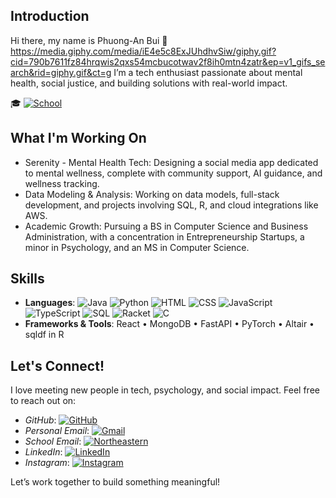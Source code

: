 ## Introduction

Hi there, my name is Phuong-An Bui 👋
https://media.giphy.com/media/iE4e5c8ExJUhdhvSiw/giphy.gif?cid=790b7611fz84hrqwis2qxs54mcbucotwav2f8ih0mtn4zatr&ep=v1_gifs_search&rid=giphy.gif&ct=g
I’m a tech enthusiast passionate about mental health, social justice, and building solutions with real-world impact.

🎓 [![School](https://img.shields.io/badge/Northeastern%20University-'26-maroon?style=flat-square&logo=grad&logoColor=white)]()
  
## What I'm Working On

- Serenity - Mental Health Tech: Designing a social media app dedicated to mental wellness, complete with community support, AI guidance, and wellness tracking.
- Data Modeling & Analysis: Working on data models, full-stack development, and projects involving SQL, R, and cloud integrations like AWS.
- Academic Growth: Pursuing a BS in Computer Science and Business Administration, with a concentration in Entrepreneurship Startups, a minor in Psychology, and an MS in Computer Science.

## Skills
 
- **Languages**:
![Java](https://img.shields.io/badge/Java-007396?style=flat-square&logo=java&logoColor=white)
![Python](https://img.shields.io/badge/Python-3776AB?style=flat-square&logo=python&logoColor=white)
![HTML](https://img.shields.io/badge/HTML5-E34F26?style=flat-square&logo=html5&logoColor=white)
![CSS](https://img.shields.io/badge/CSS3-1572B6?style=flat-square&logo=css3&logoColor=white)
![JavaScript](https://img.shields.io/badge/JavaScript-F7DF1E?style=flat-square&logo=javascript&logoColor=black)
![TypeScript](https://img.shields.io/badge/TypeScript-3178C6?style=flat-square&logo=typescript&logoColor=white)
![SQL](https://img.shields.io/badge/SQL-003B57?style=flat-square&logo=postgresql&logoColor=white)
![Racket](https://img.shields.io/badge/Racket-9F1D20?style=flat-square&logo=racket&logoColor=white)
![C](https://img.shields.io/badge/C-A8B9CC?style=flat-square&logo=c&logoColor=black)
- **Frameworks & Tools**: React • MongoDB • FastAPI • PyTorch • Altair • sqldf in R

## Let's Connect!

I love meeting new people in tech, psychology, and social impact. Feel free to reach out on:
- *GitHub*: [![GitHub](https://img.shields.io/badge/GitHub-phganie-black?style=flat-square&logo=github)](https://github.com/phganie)
- *Personal Email*: [![Gmail](https://img.shields.io/badge/Gmail-buihuuphuongan@gmail.com-red?style=flat-square&logo=gmail&logoColor=white)](mailto:buihuuphuongan@gmail.com)
- *School Email*: [![Northeastern](https://img.shields.io/badge/Email-bui.huu@northeastern.edu-maroon?style=flat-square&logo=gmail&logoColor=white)](mailto:bui.huu@northeastern.edu)
- *LinkedIn*: [![LinkedIn](https://img.shields.io/badge/LinkedIn-PhuongAn-blue?style=flat-square&logo=linkedin)](https://www.linkedin.com/in/phganie)
- *Instagram*: [![Instagram](https://img.shields.io/badge/Instagram-@phganiee_-E4405F?style=flat-square&logo=instagram&logoColor=white)](https://instagram.com/phganiee_)
  
Let’s work together to build something meaningful!
